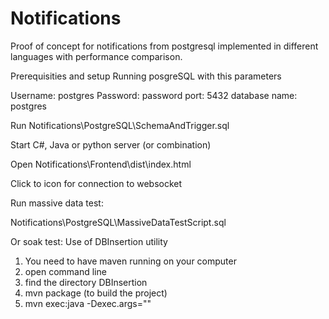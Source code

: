 # Notifications
Proof of concept for notifications from postgresql implemented in different languages with performance comparison.

Prerequisities and setup
Running posgreSQL with this parameters

Username: postgres
Password: password
port: 5432
database name: postgres

Run
Notifications\PostgreSQL\SchemaAndTrigger.sql


Start C#, Java or python server (or combination)


Open
Notifications\Frontend\dist\index.html


Click to icon for connection to websocket


Run massive data test:

Notifications\PostgreSQL\MassiveDataTestScript.sql

Or soak test: 
Use of DBInsertion utility

1. You need to have maven running on your computer
2. open command line
3. find the directory DBInsertion
4. mvn package (to build the project)
5. mvn exec:java -Dexec.args="<seconds>"
